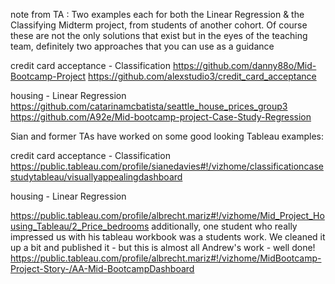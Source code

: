 
note from TA : Two examples each for both the Linear Regression & the Classifying Midterm project, from students of another cohort. Of course these are not the only solutions that exist but in the eyes of the teaching team, definitely two approaches that you can use as a guidance

credit card acceptance - Classification 
    https://github.com/danny88o/Mid-Bootcamp-Project
    https://github.com/alexstudio3/credit_card_acceptance


housing - Linear Regression
    https://github.com/catarinamcbatista/seattle_house_prices_group3
    https://github.com/A92e/Mid-bootcamp-project-Case-Study-Regression


Sian and former TAs have worked on some good looking Tableau examples: 

credit card acceptance - Classification 
https://public.tableau.com/profile/sianedavies#!/vizhome/classificationcasestudytableau/visuallyappealingdashboard

housing - Linear Regression

https://public.tableau.com/profile/albrecht.mariz#!/vizhome/Mid_Project_Housing_Tableau/2_Price_bedrooms
additionally, one student who really impressed us with his tableau workbook was a students work. We cleaned it up a bit and published it - but this is almost all Andrew's work - well done!
https://public.tableau.com/profile/albrecht.mariz#!/vizhome/MidBootcamp-Project-Story-/AA-Mid-BootcampDashboard
